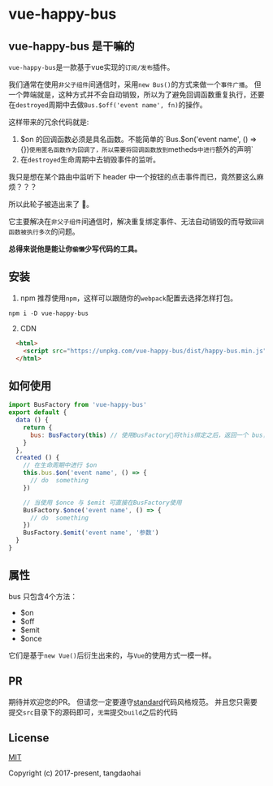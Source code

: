 vue-happy-bus
===

## vue-happy-bus 是干嘛的

`vue-happy-bus`是一款基于vue实现的`订阅/发布`插件。

我们通常在使用`非父子组件`间通信时，采用`new Bus()`的方式来做一个`事件广播`。
但一个弊端就是，这种方式并不会自动销毁，所以为了避免回调函数重复执行，还要在`destroyed`周期中去做`Bus.$off('event name', fn)`的操作。

这样带来的冗余代码就是:

1. $on 的回调函数必须是具名函数。不能简单的`Bus.$on('event name', () => {})`使用匿名函数作为回调了，所以需要将回调函数放到`metheds`中进行`额外的声明`
2. 在`destroyed`生命周期中去销毁事件的监听。

我只是想在某个路由中监听下 header 中一个按钮的点击事件而已，竟然要这么麻烦？？？

所以此轮子被造出来了 🤘。

它主要解决在`非父子组件`间通信时，解决重复绑定事件、无法自动销毁的而导致`回调函数被执行多次`的问题。

**总得来说他是能让你`偷懒`少写代码的工具。**

## 安装

1. npm
  推荐使用`npm`，这样可以跟随你的`webpack`配置去选择怎样打包。

  ```
  npm i -D vue-happy-bus
  ```

2. CDN

  ```html
    <html>
      <script src="https://unpkg.com/vue-happy-bus/dist/happy-bus.min.js"></script>
    </html>
  ```

## 如何使用

```js
import BusFactory from 'vue-happy-bus'
export default {
  data () {
    return {
      bus: BusFactory(this) // 使用BusFactory将this绑定之后，返回一个 bus，即可无需关心销毁的问题了
    }
  },
  created () {
    // 在生命周期中进行 $on
    this.bus.$on('event name', () => {
      // do  something
    })

    // 当使用 $once 与 $emit 可直接在BusFactory使用
    BusFactory.$once('event name', () => {
      // do  something
    })
    BusFactory.$emit('event name', '参数')
  }
}
```

## 属性

bus 只包含4个方法：

* $on
* $off
* $emit
* $once

它们是基于`new Vue()`后衍生出来的，与`Vue`的使用方式一模一样。

## PR
期待并欢迎您的PR。
但请您一定要遵守[standard](https://github.com/standard/standard)代码风格规范。
并且您只需要提交`src`目录下的源码即可，`无需`提交`build`之后的代码

## License

[MIT](http://opensource.org/licenses/MIT)

Copyright (c) 2017-present, tangdaohai
